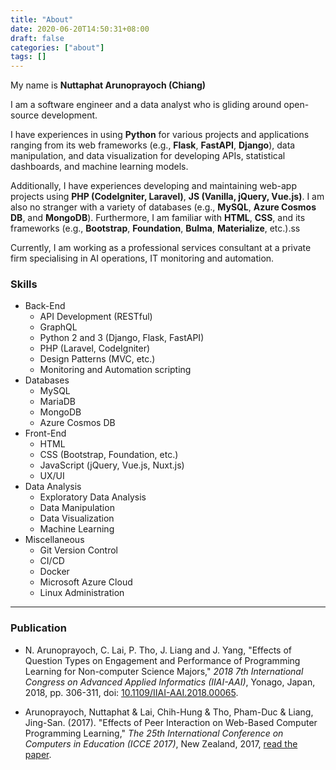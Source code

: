 ```yaml
---
title: "About"
date: 2020-06-20T14:50:31+08:00
draft: false
categories: ["about"]
tags: []
---
```


My name is **Nuttaphat Arunoprayoch (Chiang)**

I am a software engineer and a data analyst who is gliding around open-source development.

I have experiences in using **Python** for various projects and applications ranging from its web frameworks (e.g., **Flask**, **FastAPI**, **Django**), data manipulation, and data visualization for developing APIs, statistical dashboards, and machine learning models.

Additionally, I have experiences developing and maintaining web-app projects using **PHP (CodeIgniter, Laravel)**, **JS (Vanilla, jQuery, Vue.js)**. I am also no stranger with a variety of databases (e.g., **MySQL**, **Azure Cosmos DB**, and **MongoDB**). Furthermore, I am familiar with **HTML**, **CSS**, and its frameworks (e.g., **Bootstrap**, **Foundation**, **Bulma**, **Materialize**, etc.).ss

Currently, I am working as a professional services consultant at a private firm specialising in AI operations, IT monitoring and automation.

### Skills

- Back-End
  - API Development (RESTful)
  - GraphQL
  - Python 2 and 3 (Django, Flask, FastAPI)
  - PHP (Laravel, CodeIgniter)
  - Design Patterns (MVC, etc.)
  - Monitoring and Automation scripting
- Databases
  - MySQL
  - MariaDB
  - MongoDB
  - Azure Cosmos DB
- Front-End
  - HTML
  - CSS (Bootstrap, Foundation, etc.)
  - JavaScript (jQuery, Vue.js, Nuxt.js)
  - UX/UI
- Data Analysis
  - Exploratory Data Analysis
  - Data Manipulation
  - Data Visualization
  - Machine Learning
- Miscellaneous
  - Git Version Control
  - CI/CD
  - Docker
  - Microsoft Azure Cloud
  - Linux Administration

---

### Publication

- N. Arunoprayoch, C. Lai, P. Tho, J. Liang and J. Yang, "Effects of Question Types on Engagement and Performance of Programming Learning for Non-computer Science Majors," _2018 7th International Congress on Advanced Applied Informatics (IIAI-AAI)_, Yonago, Japan, 2018, pp. 306-311, doi: [10.1109/IIAI-AAI.2018.00065](https://ieeexplore.ieee.org/document/8693438).

- Arunoprayoch, Nuttaphat & Lai, Chih-Hung & Tho, Pham-Duc & Liang, Jing-San. (2017). "Effects of Peer Interaction on Web-Based Computer Programming Learning," _The 25th International Conference on Computers in Education (ICCE 2017)_, New Zealand, 2017, [read the paper](https://www.researchgate.net/publication/322853323_Effects_of_Peer_Interaction_on_Web-Based_Computer_Programming_Learning).
